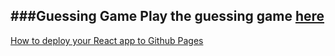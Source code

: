###Guessing Game
Play the guessing game [here](https://sunsplat.github.io/react-guessing-game/)
---
[How to deploy your React app to Github Pages](https://medium.freecodecamp.org/surge-vs-github-pages-deploying-a-create-react-app-project-c0ecbf317089)
